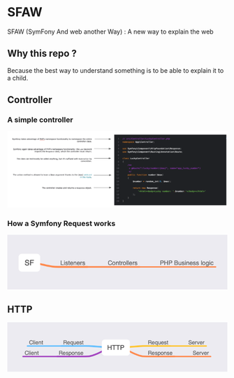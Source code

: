 # SFAW
SFAW (SymFony And web another Way) : A new way to explain the web

## Why this repo ? 

Because the best way to understand something is to be able to explain it to a child.

## Controller

### A simple controller

![simple controller](medias/controller.png)

### How a Symfony Request works

![simple controller](medias/sfBU.png)

## HTTP
![simple controller](medias/http.png)
